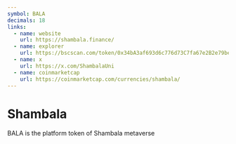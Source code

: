 ```yaml
---
symbol: BALA
decimals: 18
links:
  - name: website
    url: https://shambala.finance/
  - name: explorer
    url: https://bscscan.com/token/0x34bA3af693d6c776d73C7fa67e2B2e79be8ef4ED
  - name: x
    url: https://x.com/ShambalaUni
  - name: coinmarketcap
    url: https://coinmarketcap.com/currencies/shambala/
---
```


# Shambala

BALA is the platform token of Shambala metaverse

